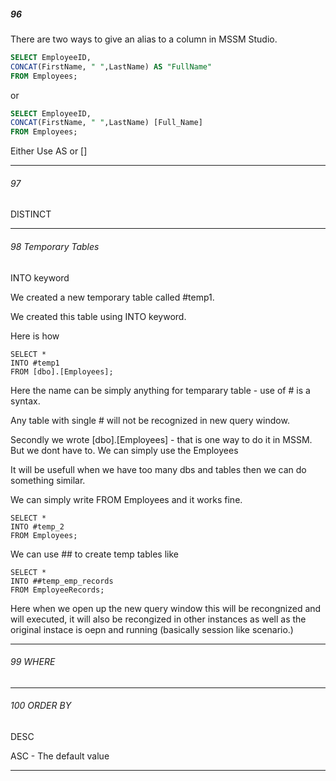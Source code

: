 ##### 96

There are two ways to give an alias to a column in MSSM Studio.

```sql
SELECT EmployeeID,
CONCAT(FirstName, " ",LastName) AS "FullName"
FROM Employees;
```

or

```sql
SELECT EmployeeID,
CONCAT(FirstName, " ",LastName) [Full_Name]
FROM Employees;
```

Either Use AS or []

---

###### 97

DISTINCT

---

###### 98 Temporary Tables

INTO keyword

We created a new temporary table called #temp1.

We created this table using INTO keyword.

Here is how

```
SELECT *
INTO #temp1
FROM [dbo].[Employees];
```

Here the name can be simply anything for temparary table - use of # is a syntax.

Any table with single # will not be recognized in new query window.

Secondly we wrote [dbo].[Employees] - that is one way to do it in MSSM. But we dont have to. We can simply use the Employees

It will be usefull when we have too many dbs and tables then we can do something similar.

We can simply write FROM Employees and it works fine.

```
SELECT *
INTO #temp_2
FROM Employees;
```

We can use ## to create temp tables like

```
SELECT *
INTO ##temp_emp_records
FROM EmployeeRecords;
```

Here when we open up the new query window this will be recongnized and will executed, it will also be recongized in other instances as well as the original instace is oepn and running (basically session like scenario.)

---

###### 99 WHERE

---

###### 100 ORDER BY

DESC

ASC - The default value

---
